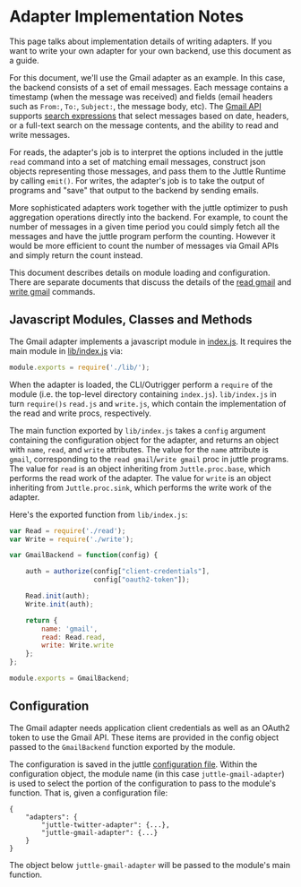 # Adapter Implementation Notes

This page talks about implementation details of writing adapters. If you want to write your own adapter for your own backend, use this document as a guide.

For this document, we'll use the Gmail adapter as an example. In this case, the backend consists of a set of email messages. Each message contains a timestamp (when the message was received) and fields (email headers such as ``From:``, ``To:``, ``Subject:``, the message body, etc). The [Gmail API](https://www.npmjs.com/package/googleapis) supports [search expressions](https://support.google.com/mail/answer/7190?hl=en) that select messages based on date, headers, or a full-text search on the message contents, and the ability to read and write messages.

For reads, the adapter's job is to interpret the options included in the juttle ``read`` command into a set of matching email messages, construct json objects representing those messages, and pass them to the Juttle Runtime by calling ``emit()``. For writes, the adapter's job is to take the output of programs and "save" that output to the backend by sending emails.

More sophisticated adapters work together with the juttle optimizer to push aggregation operations directly into the backend. For example, to count the number of messages in a given time period you could simply fetch all the messages and have the juttle program perform the counting. However it would be more efficient to count the number of messages via Gmail APIs and simply return the count instead.

This document describes details on module loading and configuration. There are separate documents that discuss the details of the [read gmail](./read.md) and [write gmail](./write.md) commands.

## Javascript Modules, Classes and Methods

The Gmail adapter implements a javascript module in [index.js](../index.js). It requires the main module in [lib/index.js](../lib/index.js) via:

```Javascript
module.exports = require('./lib/');
```

When the adapter is loaded, the CLI/Outrigger perform a ``require`` of the module (i.e. the top-level directory containing ``index.js``). ``lib/index.js`` in turn ``require()s`` ``read.js`` and ``write.js``, which contain the implementation of the read and write procs, respectively.

The main function exported by ``lib/index.js`` takes a ``config`` argument containing the configuration object for the adapter, and returns an object with ``name``, ``read``, and ``write`` attributes.  The value for the ``name`` attribute is ``gmail``, corresponding to the ``read gmail``/``write gmail`` proc in juttle programs. The value for ``read`` is an object inheriting from ``Juttle.proc.base``, which performs the read work of the adapter. The value for ``write`` is an object inheriting from ``Juttle.proc.sink``, which performs the write work of the adapter.

Here's the exported function from ``lib/index.js``:

```Javascript
var Read = require('./read');
var Write = require('./write');

var GmailBackend = function(config) {

    auth = authorize(config["client-credentials"],
                     config["oauth2-token"]);

    Read.init(auth);
    Write.init(auth);

    return {
        name: 'gmail',
        read: Read.read,
        write: Write.write
    };
};

module.exports = GmailBackend;
```

## Configuration

The Gmail adapter needs application client credentials as well as an OAuth2 token to use the Gmail API. These items are provided in the config object passed to the ``GmailBackend`` function exported by the module.

The configuration is saved in the juttle [configuration file](https://github.com/juttle/juttle/blob/master/docs/reference/cli.md#configuration). Within the configuration object, the module name (in this case ``juttle-gmail-adapter``) is used to select the portion of the configuration to pass to the module's function. That is, given a configuration file:

```
{
    "adapters": {
        "juttle-twitter-adapter": {...},
        "juttle-gmail-adapter": {...}
    }
}
```
The object below ``juttle-gmail-adapter`` will be passed to the module's main function.

